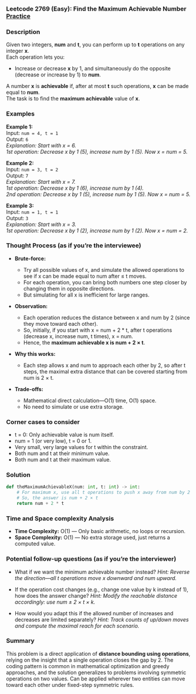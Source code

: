 ### Leetcode 2769 (Easy): Find the Maximum Achievable Number [Practice](https://leetcode.com/problems/find-the-maximum-achievable-number)

### Description  
Given two integers, **num** and **t**, you can perform up to **t** operations on any integer **x**.  
Each operation lets you:
- Increase or decrease **x** by 1, and simultaneously do the opposite (decrease or increase by 1) to **num**.

A number **x** is **achievable** if, after at most **t** such operations, **x** can be made equal to **num**.  
The task is to find the **maximum achievable** value of **x**.

### Examples  

**Example 1:**  
Input: `num = 4, t = 1`  
Output: `6`  
*Explanation: Start with x = 6.  
1st operation: Decrease x by 1 (5), increase num by 1 (5). Now x = num = 5.*

**Example 2:**  
Input: `num = 3, t = 2`  
Output: `7`  
*Explanation: Start with x = 7.  
1st operation: Decrease x by 1 (6), increase num by 1 (4).  
2nd operation: Decrease x by 1 (5), increase num by 1 (5). Now x = num = 5.*

**Example 3:**  
Input: `num = 1, t = 1`  
Output: `3`  
*Explanation: Start with x = 3.  
1st operation: Decrease x by 1 (2), increase num by 1 (2). Now x = num = 2.*

### Thought Process (as if you’re the interviewee)  
- **Brute-force:**  
  - Try all possible values of x, and simulate the allowed operations to see if x can be made equal to num after ≤ t moves.  
  - For each operation, you can bring both numbers one step closer by changing them in opposite directions.
  - But simulating for all x is inefficient for large ranges.

- **Observation:**  
  - Each operation reduces the distance between x and num by 2 (since they move toward each other).
  - So, initially, if you start with x = num + 2 \* t, after t operations (decrease x, increase num, t times), x = num.
  - Hence, the **maximum achievable x is num + 2 × t**.

- **Why this works:**  
  - Each step allows x and num to approach each other by 2, so after t steps, the maximal extra distance that can be covered starting from num is 2 × t.

- **Trade-offs:**  
  - Mathematical direct calculation—O(1) time, O(1) space.
  - No need to simulate or use extra storage.

### Corner cases to consider  
- t = 0: Only achievable value is num itself.
- num = 1 (or very low), t = 0 or 1.
- Very small, very large values for t within the constraint.
- Both num and t at their minimum value.
- Both num and t at their maximum value.

### Solution

```python
def theMaximumAchievableX(num: int, t: int) -> int:
    # For maximum x, use all t operations to push x away from num by 2 × t
    # So, the answer is num + 2 × t
    return num + 2 * t
```

### Time and Space complexity Analysis  

- **Time Complexity:** O(1) — Only basic arithmetic, no loops or recursion.
- **Space Complexity:** O(1) — No extra storage used, just returns a computed value.

### Potential follow-up questions (as if you’re the interviewer)  

- What if we want the minimum achievable number instead?
  *Hint: Reverse the direction—all t operations move x downward and num upward.*

- If the operation cost changes (e.g., change one value by k instead of 1), how does the answer change?
  *Hint: Modify the reachable distance accordingly: use num ± 2 × t × k.*

- How would you adapt this if the allowed number of increases and decreases are limited separately?
  *Hint: Track counts of up/down moves and compute the maximal reach for each scenario.*

### Summary
This problem is a direct application of **distance bounding using operations**, relying on the insight that a single operation closes the gap by 2. The coding pattern is common in mathematical optimization and greedy approaches, and the solution generalizes to problems involving symmetric operations on two values. Can be applied wherever two entities can move toward each other under fixed-step symmetric rules.